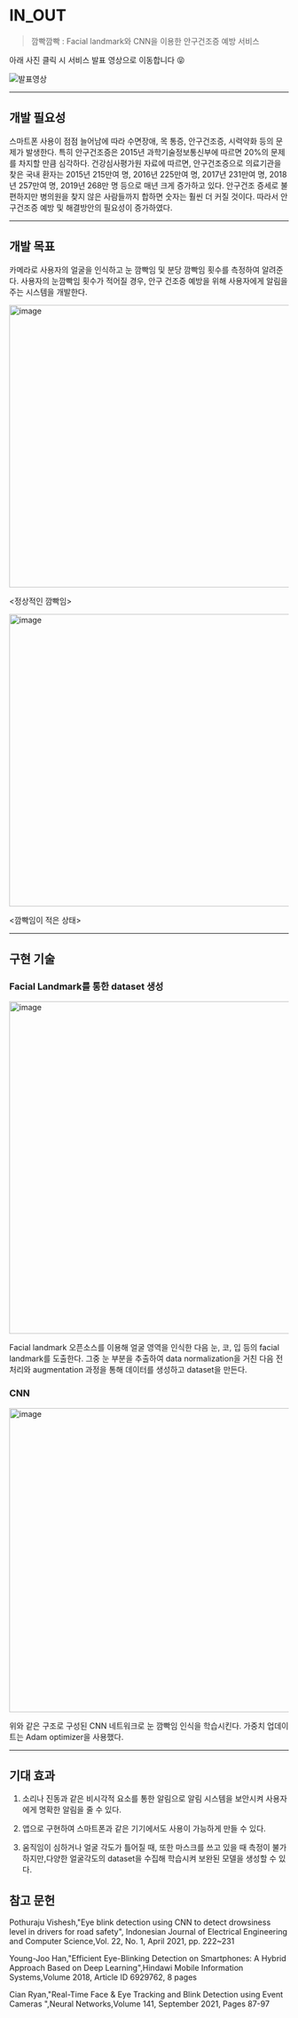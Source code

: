 # IN_OUT
> 깜빡깜빡 : Facial landmark와 CNN을 이용한 안구건조증 예방 서비스

아래 사진 클릭 시 서비스 발표 영상으로 이동합니다 😝

![발표영상](https://img.youtube.com/vi/Qiv-UJnBunE/0.jpg)

------

## 개발 필요성

스마트폰 사용이 점점 늘어남에 따라 수면장애, 목 통증, 안구건조증, 시력약화 등의 문제가 발생한다. 특히 안구건조증은 2015년 과학기술정보통신부에 따르면 20%의 문제를 차지할 만큼 심각하다. 건강심사평가원 자료에 따르면, 안구건조증으로 의료기관을 찾은 국내 환자는 2015년 215만여 명, 2016년 225만여 명, 2017년 231만여 명, 2018년 257만여 명, 2019년 268만 명 등으로 매년 크게 증가하고 있다. 안구건조 증세로 불편하지만 병의원을 찾지 않은 사람들까지 합하면 숫자는 훨씬 더 커질 것이다. 따라서 안구건조증 예방 및 해결방안의 필요성이 증가하였다.

------

## 개발 목표

카메라로 사용자의 얼굴을 인식하고 눈 깜빡임 및 분당 깜빡임 횟수를 측정하여 알려준다. 사용자의 눈깜빡임 횟수가 적어질 경우, 안구 건조증 예방을 위해 사용자에게 알림을 주는 시스템을 개발한다.

<img width="509" alt="image" src="https://user-images.githubusercontent.com/60170358/154834805-79ad3336-1dee-4e56-be5e-2f561c0e4df0.png">

<정상적인 깜빡임>

<img width="527" alt="image" src="https://user-images.githubusercontent.com/60170358/154834812-415ff1a2-434e-4d58-8f22-a8613fd8da96.png">

<깜빡임이 적은 상태>

------

## 구현 기술

### Facial Landmark를 통한 dataset 생성

<img width="599" alt="image" src="https://user-images.githubusercontent.com/60170358/155846628-c7612292-f6b1-40a5-8a0f-0dc80ee81829.png">

Facial landmark 오픈소스를 이용해 얼굴 영역을 인식한 다음 눈, 코, 입 등의 facial landmark를 도출한다. 그중 눈 부분을 추출하여 data normalization을 거친 다음 전처리와 augmentation 과정을 통해 데이터를 생성하고 dataset을 만든다.



### CNN

<img width="548" alt="image" src="https://user-images.githubusercontent.com/60170358/155846824-b6e1e60b-5c5e-46cb-8be5-13c6c596fd1d.png">

위와 같은 구조로 구성된 CNN 네트워크로 눈 깜빡임 인식을 학습시킨다. 가중치 업데이트는 Adam optimizer을 사용했다.

------

## 기대 효과

1. 소리나 진동과 같은 비시각적 요소를 통한 알림으로 알림 시스템을 보안시켜 사용자에게 명확한 알림을 줄 수 있다.

2. 앱으로 구현하여 스마트폰과 같은 기기에서도 사용이 가능하게 만들 수 있다.
3. 움직임이 심하거나 얼굴 각도가 틀어질 때, 또한 마스크를 쓰고 있을 때 측정이 불가하지만,다양한 얼굴각도의 dataset을 수집해 학습시켜 보완된 모델을 생성할 수 있다.



## 참고 문헌

Pothuraju Vishesh,"Eye blink detection using CNN to detect drowsiness level in drivers for road safety", Indonesian Journal of Electrical Engineering and Computer Science,Vol. 22, No. 1, April 2021, pp. 222~231



Young-Joo Han,"Efficient Eye-Blinking Detection on Smartphones: A Hybrid Approach Based on Deep Learning",Hindawi Mobile Information Systems,Volume 2018, Article ID 6929762, 8 pages

Cian Ryan,"Real-Time Face & Eye Tracking and Blink Detection using Event Cameras ",Neural Networks,Volume 141, September 2021, Pages 87-97
